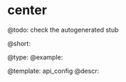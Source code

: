 center
=============

@todo:
	check the autogenerated stub


@short:
	

@type: 
@example:


@template:	api_config
@descr:



